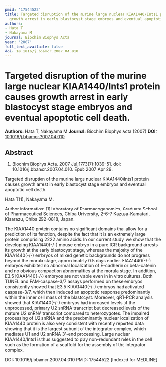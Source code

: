 ```yaml
---
pmid: '17544522'
title: Targeted disruption of the murine large nuclear KIAA1440/Ints1 protein causes
  growth arrest in early blastocyst stage embryos and eventual apoptotic cell death.
authors:
- Hata T
- Nakayama M
journal: Biochim Biophys Acta
year: '2007'
full_text_available: false
doi: 10.1016/j.bbamcr.2007.04.010
---
```


# Targeted disruption of the murine large nuclear KIAA1440/Ints1 protein causes growth arrest in early blastocyst stage embryos and eventual apoptotic cell death.
**Authors:** Hata T, Nakayama M
**Journal:** Biochim Biophys Acta (2007)
**DOI:** [10.1016/j.bbamcr.2007.04.010](https://doi.org/10.1016/j.bbamcr.2007.04.010)

## Abstract

1. Biochim Biophys Acta. 2007 Jul;1773(7):1039-51. doi: 
10.1016/j.bbamcr.2007.04.010. Epub 2007 Apr 29.

Targeted disruption of the murine large nuclear KIAA1440/Ints1 protein causes 
growth arrest in early blastocyst stage embryos and eventual apoptotic cell 
death.

Hata T(1), Nakayama M.

Author information:
(1)Laboratory of Pharmacogenomics, Graduate School of Pharmaceutical Sciences, 
Chiba University, 2-6-7 Kazusa-Kamatari, Kisarazu, Chiba 292-0818, Japan.

The KIAA1440 protein contains no significant domains that allow for a prediction 
of its function, despite the fact that it is an extremely large protein 
comprising 2222 amino acids. In our current study, we show that the developing 
KIAA1440(-/-) mouse embryo in a pure ICR background arrests its growth at the 
early blastocyst stage, whereas the majority of the KIAA1440(-/-) embryos of 
mixed genetic backgrounds do not progress beyond the morula stage, approximately 
0.5 days earlier. KIAA1440(-/-) embryos exhibited no abnormal localization of 
E-cadherin or beta-catenin and no obvious compaction abnormalities at the morula 
stage. In addition, E3.5 KIAA1440(-/-) embryos are not viable even in in vitro 
cultures. Both TUNEL and FAM-caspase-3/7 assays performed on these embryos 
consistently showed that E3.5 KIAA1440(-/-) embryos had activated caspase-3/7, 
which then induced an apoptotic response predominantly within the inner cell 
mass of the blastocyst. Moreover, qRT-PCR analysis showed that KIAA1440(-/-) 
embryos had increased levels of the unprocessed, primary U2 snRNA transcript but 
decreased levels of the mature U2 snRNA transcript compared to heterozygotes. 
The impaired processing of U2 snRNA and the predominantly nuclear localization 
of KIAA1440 protein is also very consistent with recently reported data showing 
that it is the largest subunit of the integrator complex, which mediates U1 and 
U2 snRNA 3'-end processing. Large nuclear KIAA1440/Ints1 is thus suggested to 
play non-redundant roles in the cell such as the formation of a scaffold for the 
assembly of the integrator complex.

DOI: 10.1016/j.bbamcr.2007.04.010
PMID: 17544522 [Indexed for MEDLINE]
